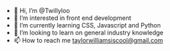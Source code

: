 - 👋 Hi, I’m @Twillyloo
- 👀 I’m interested in front end development
- 🌱 I’m currently learning CSS, Javascript and Python
- 💞️ I’m looking to learn on general industry knowledge
- 📫 How to reach me taylorwilliamsiscool@gmail.com

<!---
Twillyloo/Twillyloo is a ✨ special ✨ repository because its `README.md` (this file) appears on your GitHub profile.
You can click the Preview link to take a look at your changes.
--->
